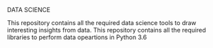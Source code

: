 DATA SCIENCE

This repository contains all the required data science tools to draw interesting insights from data. 
This repository contains all the required libraries to perform data opeartions in Python 3.6
